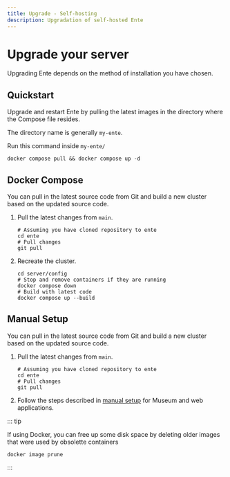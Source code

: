 ```yaml
---
title: Upgrade - Self-hosting
description: Upgradation of self-hosted Ente
---
```


# Upgrade your server

Upgrading Ente depends on the method of installation you have chosen.

## Quickstart

Upgrade and restart Ente by pulling the latest images in the directory where the Compose file resides.

The directory name is generally `my-ente`.

Run this command inside `my-ente/`

``` shell
docker compose pull && docker compose up -d
```

## Docker Compose

You can pull in the latest source code from Git and build a new cluster
based on the updated source code.

1. Pull the latest changes from `main`.

    ``` shell
    # Assuming you have cloned repository to ente
    cd ente
    # Pull changes
    git pull
    ```

2. Recreate the cluster.
    ``` shell
    cd server/config
    # Stop and remove containers if they are running
    docker compose down
    # Build with latest code
    docker compose up --build
    ```

## Manual Setup

You can pull in the latest source code from Git and build a new cluster
based on the updated source code.

1. Pull the latest changes from `main`.

    ``` shell
    # Assuming you have cloned repository to ente
    cd ente
    # Pull changes
    git pull
    ```

2. Follow the steps described in [manual setup](/self-hosting/installation/manual) for Museum and web applications.

::: tip

If using Docker, you can free up some disk space by deleting older images 
that were used by obsolette containers

``` shell
docker image prune
```
:::